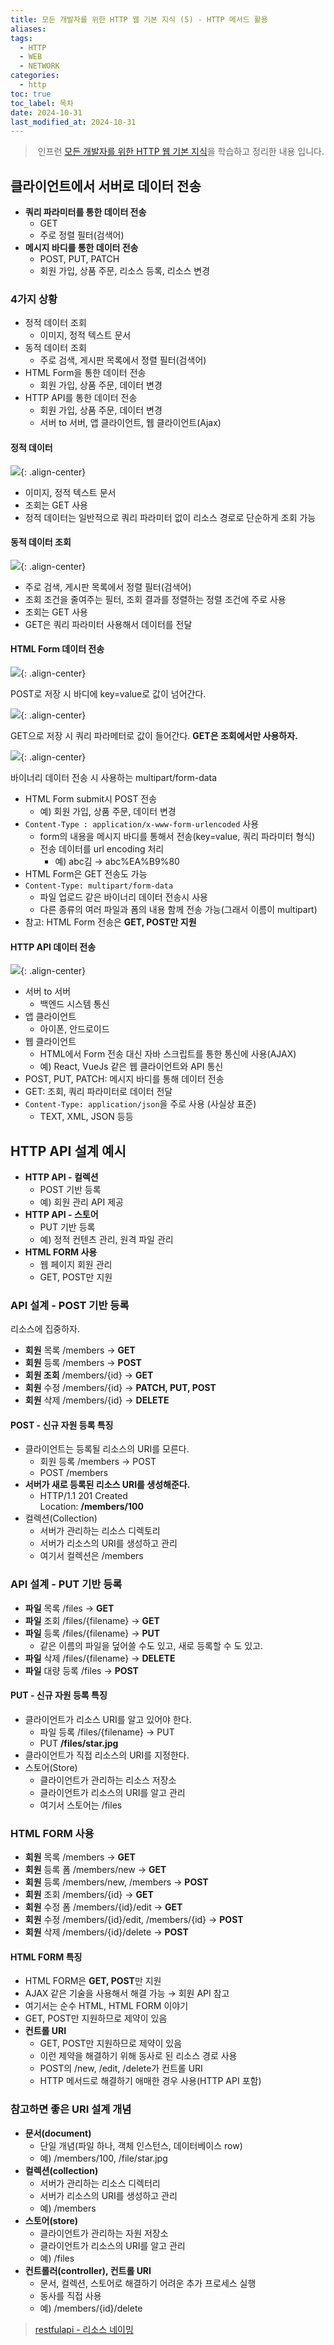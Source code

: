 ```yaml
---
title: 모든 개발자를 위한 HTTP 웹 기본 지식 (5) - HTTP 메서드 활용
aliases: 
tags:
  - HTTP
  - WEB
  - NETWORK
categories:
  - http
toc: true
toc_label: 목차
date: 2024-10-31
last_modified_at: 2024-10-31
---
```


>  인프런 [모든 개발자를 위한 HTTP 웹 기본 지식](https://www.inflearn.com/course/http-%EC%9B%B9-%EB%84%A4%ED%8A%B8%EC%9B%8C%ED%81%AC?attributionToken=hwHwhgoLCKL55bgGEN2y_nAQARokNjcxYTBjMDEtMDAwMC0yNjA2LWJiMmItZjRmNWU4MDViY2ZjKgY2NzYyMzQyMKOAlyK2t4wtqOWqLZzWty3C8J4Vx8vzF46-nRXUsp0Vn9a3LZD3sjCa7sYwjpHJMDoOZGVmYXVsdF9zZWFyY2hIAWgBegJzaQ)을 학습하고 정리한 내용 입니다.


## 클라이언트에서 서버로 데이터 전송

- **쿼리 파라미터를 통한 데이터 전송**
	- GET
	- 주로 정렬 필터(검색어)
- **메시지 바디를 통한 데이터 전송**
	- POST, PUT, PATCH
	- 회원 가입, 상품 주문, 리소스 등록, 리소스 변경


### 4가지 상황

- 정적 데이터 조회
	- 이미지, 정적 텍스트 문서
- 동적 데이터 조회
	- 주로 검색, 게시판 목록에서 정렬 필터(검색어)
- HTML Form을 통한 데이터 전송
	- 회원 가입, 상품 주문, 데이터 변경
- HTTP API를 통한 데이터 전송
	- 회원 가입, 상품 주문, 데이터 변경
	- 서버 to 서버, 앱 클라이언트, 웹 클라이언트(Ajax)


#### 정적 데이터


![](https://i.imgur.com/4GQ7Mg4.png){: .align-center}

- 이미지, 정적 텍스트 문서
- 조회는 GET 사용
- 정적 데이터는 일반적으로 쿼리 파라미터 없이 리소스 경로로 단순하게 조회 가능

#### 동적 데이터 조회

![](https://i.imgur.com/0CYBguC.png){: .align-center}

- 주로 검색, 게시판 목록에서 정렬 필터(검색어)
- 조회 조건을 줄여주는 필터, 조회 결과를 정렬하는 정렬 조건에 주로 사용
- 조회는 GET 사용
- GET은 쿼리 파라미터 사용해서 데이터를 전달

#### HTML Form 데이터 전송

![](https://i.imgur.com/CpQD6ex.png){: .align-center}

POST로 저장 시 바디에 key=value로 값이 넘어간다.

![](https://i.imgur.com/uHQ73WQ.png){: .align-center}

GET으로 저장 시 쿼리 파라메터로 값이 들어간다. **GET은 조회에서만 사용하자.**

![](https://i.imgur.com/Ay1RnRx.png){: .align-center}

바이너리 데이터 전송 시 사용하는 multipart/form-data


- HTML Form submit시 POST 전송
	- 예) 회원 가입, 상품 주문, 데이터 변경
- `Content-Type : application/x-www-form-urlencoded` 사용
	- form의 내용을 메시지 바디를 통해서 전송(key=value, 쿼리 파라미터 형식)
	- 전송 데이터를 url encoding 처리
		- 예) abc김 → abc%EA%B9%80
- HTML Form은 GET 전송도 가능
- `Content-Type: multipart/form-data`
	- 파일 업로드 같은 바이너리 데이터 전송시 사용
	- 다른 종류의 여러 파일과 폼의 내용 함께 전송 가능(그래서 이름이 multipart)
- 참고: HTML Form 전송은 **GET, POST만 지원**


#### HTTP API 데이터 전송

![](https://i.imgur.com/E0rqPCn.png){: .align-center}

- 서버 to 서버
	- 백엔드 시스템 통신
- 앱 클라이언트
	- 아이폰, 안드로이드
- 웹 클라이언트
	- HTML에서 Form 전송 대신 자바 스크립트를 통한 통신에 사용(AJAX)
	- 예) React, VueJs 같은 웹 클라이언트와 API 통신
- POST, PUT, PATCH: 메시지 바디를 통해 데이터 전송
- GET: 조회, 쿼리 파라미터로 데이터 전달
- `Content-Type: application/json`을 주로 사용 (사실상 표준)
	- TEXT, XML, JSON 등등


## HTTP API 설계 예시

- **HTTP API - 컬렉션**
	- POST 기반 등록
	- 예) 회원 관리 API 제공
- **HTTP API - 스토어**
	- PUT 기반 등록
	- 예) 정적 컨텐츠 관리, 원격 파일 관리
- **HTML FORM 사용**
	- 웹 페이지 회원 관리
	- GET, POST만 지원


### API 설계 - POST 기반 등록

리소스에 집중하자.

- **회원** 목록 /members → **GET**
- **회원** 등록 /members → **POST**
- **회원 조회** /members/{id} → **GET**
- **회원** 수정 /members/{id} → **PATCH, PUT, POST**
- **회원** 삭제 /members/{id} → **DELETE**

#### POST - 신규 자원 등록 특징

- 클라이언트는 등록될 리소스의 URI를 모른다.
	- 회원 등록 /members → POST
	- POST /members
- **서버가 새로 등록된 리소스 URI를 생성해준다.**
	- HTTP/1.1 201 Created <br>Location: **/members/100**
- 컬렉션(Collection)
	- 서버가 관리하는 리소스 디렉토리
	- 서버가 리소스의 URI를 생성하고 관리
	- 여기서 컬렉션은 /members


### API 설계 - PUT 기반 등록

- **파일** 목록 /files → **GET**
- **파일** 조회 /files/{filename} → **GET**
- **파일** 등록 /files/{filename} → **PUT**
	- 같은 이름의 파일을 덮어쓸 수도 있고, 새로 등록할 수 도 있고.
- **파일** 삭제 /files/{filename} → **DELETE**
- **파일** 대량 등록 /files → **POST**


#### PUT - 신규 자원 등록 특징

- 클라이언트가 리소스 URI를 알고 있어야 한다.
	- 파일 등록 /files/{filename} → PUT
	- PUT **/files/star.jpg**
- 클라이언트가 직접 리소스의 URI를 지정한다.
- 스토어(Store)
	- 클라이언트가 관리하는 리소스 저장소
	- 클라이언트가 리소스의 URI를 알고 관리
	- 여기서 스토어는 /files

### HTML FORM 사용 


- **회원** 목록 /members → **GET**
- **회원** 등록 폼 /members/new → **GET**
- **회원** 등록 /members/new, /members → **POST**
- **회원** 조회 /members/{id} → **GET**
- **회원** 수정 폼 /members/{id}/edit → **GET**
- **회원** 수정 /members/{id}/edit, /members/{id} → **POST**
- **회원** 삭제 /members/{id}/delete → **POST**

#### HTML FORM 특징

- HTML FORM은 **GET, POST**만 지원
- AJAX 같은 기술을 사용해서 해결 가능 → 회원 API 참고
- 여기서는 순수 HTML, HTML FORM 이야기
- GET, POST만 지원하므로 제약이 있음
- **컨트롤 URI**
	- GET, POST만 지원하므로 제약이 있음
	- 이런 제약을 해결하기 위해 동사로 된 리소스 경로 사용
	- POST의 /new, /edit, /delete가 컨트롤 URI
	- HTTP 메서드로 해결하기 애매한 경우 사용(HTTP API 포함)


### 참고하면 좋은 URI 설계 개념


- **문서(document)**
	- 단일 개념(파일 하나, 객체 인스턴스, 데이터베이스 row)
	- 예) /members/100, /file/star.jpg
- **컬렉션(collection)**
	- 서버가 관리하는 리소스 디렉터리
	- 서버가 리소스의 URI를 생성하고 관리
	- 예) /members
- **스토어(store)**
	- 클라이언트가 관리하는 자원 저장소
	- 클라이언트가 리소스의 URI를 알고 관리
	- 예) /files
- **컨트롤러(controller), 컨트롤 URI**
	- 문서, 컬렉션, 스토어로 해결하기 어려운 추가 프로세스 실행
	- 동사를 직접 사용
	- 예) /members/{id}/delete

> [restfulapi - 리소스 네이밍 ](https://restfulapi.net/resource-naming/)

